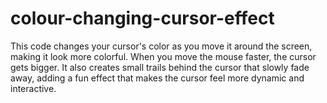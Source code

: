 # colour-changing-cursor-effect
This code changes your cursor's color as you move it around the screen, making it look more colorful. When you move the mouse faster, the cursor gets bigger. It also creates small trails behind the cursor that slowly fade away, adding a fun effect that makes the cursor feel more dynamic and interactive.
